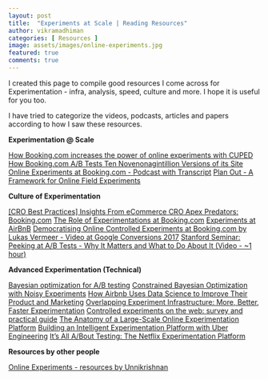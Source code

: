 ```yaml
---
layout: post
title:  "Experiments at Scale | Reading Resources"
author: vikramadhiman
categories: [ Resources ]
image: assets/images/online-experiments.jpg
featured: true
comments: true
---
```

I created this page to compile good resources I come across for Experimentation - infra, analysis, speed, culture and more. I hope it is useful for you too. 

I have tried to categorize the videos, podcasts, articles and papers according to how I saw these resources. 

<strong>Experimentation @ Scale</strong>
<p>
	<a href="https://booking.ai/how-booking-com-increases-the-power-of-online-experiments-with-cuped-995d186fff1d" target="_blank">How Booking.com increases the power of online experiments with CUPED</a>
	<a href="https://blog.usejournal.com/how-booking-com-a-b-tests-ten-novenonagintillion-versions-of-its-site-25fc3a9e875b" target="_blank">How Booking.com A/B Tests Ten Novenonagintillion Versions of its Site</a>
	<a href="https://www.datacamp.com/community/blog/online-experiments-booking-transcript" target="_blank">Online Experiments at Booking.com - Podcast with Transcript</a>
	<a href="https://facebook.github.io/planout/" target="_blank">Plan Out - A Framework for Online Field Experiments</a>
</p>

<strong>Culture of Experimentation</strong>
<p>
	<a href="https://vwo.com/blog/cro-best-practices-booking/" target="_blank">[CRO Best Practices] Insights From eCommerce CRO Apex Predators: Booking.com</a>
	<a href="https://partner.booking.com/en-gb/click-magazine/role-experimentation-bookingcom" target="_blank">The Role of Experimentations at Booking.com</a>
	<a href="" target="_blank"></a>
	<a href="https://medium.com/airbnb-engineering/experiments-at-airbnb-e2db3abf39e7#.miqyczkzb" target="_blank">Experiments at AirBnB</a>
	<a href="https://www.youtube.com/watch?time_continue=1&v=_sx5LV23hIE&feature=emb_logo" target="_blank">Democratising Online Controlled Experiments at Booking.com by Lukas Vermeer - Video at Google Conversions 2017</a>
	<a href="https://www.youtube.com/watch?v=AJX4W3MwKzU" target="_blank">Stanford Seminar: Peeking at A/B Tests - Why It Matters and What to Do About It (Video - ~1 hour)</a>
</p>

<strong>Advanced Experimentation (Technical)</strong>
<p>
	<a href="https://research.fb.com/blog/2018/09/efficient-tuning-of-online-systems-using-bayesian-optimization/" target="_blank">Bayesian optimization for A/B testing</a>
	<a href="https://research.fb.com/publications/constrained-bayesian-optimization-with-noisy-experiments/" target="_blank">Constrained Bayesian Optimization with Noisy Experiments</a>
	<a href="https://neilpatel.com/blog/how-airbnb-uses-data-science/" target="_blank">How Airbnb Uses Data Science to Improve Their Product and Marketing</a>
	<a href="https://static.googleusercontent.com/media/research.google.com/en/us/pubs/archive/36500.pdf" target="_blank">Overlapping Experiment Infrastructure: More, Better, Faster Experimentation</a>
	<a href="https://ai.stanford.edu/~ronnyk/2009controlledExperimentsOnTheWebSurvey.pdf" target="_blank">Controlled experiments on the web: survey and practical guide</a>
	<a href="https://www.researchgate.net/profile/Aleksander_Fabijan/publication/324889185_The_Anatomy_of_a_Large-Scale_Online_Experimentation_Platform/links/5ae96411a6fdcc03cd8fa431/The-Anatomy-of-a-Large-Scale-Online-Experimentation-Platform.pdf" target="_blank">The Anatomy of a Large-Scale Online Experimentation Platform</a>
	<a href="https://eng.uber.com/experimentation-platform/" target="_blank">Building an Intelligent Experimentation Platform with Uber Engineering</a>
	<a href="https://netflixtechblog.com/its-all-a-bout-testing-the-netflix-experimentation-platform-4e1ca458c15" target="_blank">It’s All A/Bout Testing: The Netflix Experimentation Platform</a>
</p>


<strong>Resources by other people</strong>
<p>
	<a href="https://github.com/ukriish/shelf#experimentation---ab-testing" target="_blank">Online Experiments - resources by Unnikrishnan</a>
</p>
